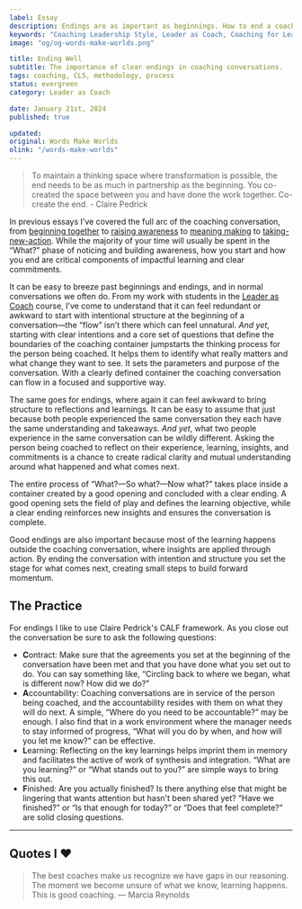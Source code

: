 ```yaml
---
label: Essay
description: Endings are as important as beginnings. How to end a coaching conversation well.
keywords: "Coaching Leadership Style, Leader as Coach, Coaching for Leaders, Manager as Coach"
image: "og/og-words-make-worlds.png"

title: Ending Well
subtitle: The importance of clear endings in coaching conversations.
tags: coaching, CLS, methodology, process
status: evergreen
category: Leader as Coach

date: January 21st, 2024
published: true

updated:
original: Words Make Worlds
olink: "/words-make-worlds"
---
```


> To maintain a thinking space where transformation is possible, the end needs to be as much in partnership as the beginning. You co-created the space between you and have done the work together. Co-create the end. - Claire Pedrick

In previous essays I’ve covered the full arc of the coaching conversation, from [beginning together](/writing/essays/beginning-together) to [raising awareness](/writing/essays/noticing-and-exploring) to [meaning making](/writing/essays/reflection-and-meaning-making) to [taking-new-action](/writing/essays/taking-action). While the majority of your time will usually be spent in the “What?” phase of noticing and building awareness, how you start and how you end are critical components of impactful learning and clear commitments.  

It can be easy to breeze past beginnings and endings, and in normal conversations we often do. From my work with students in the [Leader as Coach](/leader-as-coach/) course, I’ve come to understand that it can feel redundant or awkward to start with intentional structure at the beginning of a conversation&mdash;the “flow” isn’t there which can feel unnatural. _And yet_, starting with clear intentions and a core set of questions that define the boundaries of the coaching container jumpstarts the thinking process for the person being coached. It helps them to identify what really matters and what change they want to see. It sets the parameters and purpose of the conversation. With a clearly defined container the coaching conversation can flow in a focused and supportive way.

The same goes for endings, where again it can feel awkward to bring structure to reflections and learnings. It can be easy to assume that just because both people experienced the same conversation they each have the same understanding and takeaways. _And yet_, what two people experience in the same conversation can be wildly different. Asking the person being coached to reflect on their experience, learning, insights, and commitments is a chance to create radical clarity and mutual understanding around what happened and what comes next.

The entire process of “What?&mdash;So what?&mdash;Now what?” takes place inside a container created by a good opening and concluded with a clear ending. A good opening sets the field of play and defines the learning objective, while a clear ending reinforces new insights and ensures the conversation is complete.

Good endings are also important because most of the learning happens outside the coaching conversation, where insights are applied through action. By ending the conversation with intention and structure you set the stage for what comes next, creating small steps to build forward momentum.

## The Practice
For endings I like to use Claire Pedrick's CALF framework. As you close out the conversation be sure to ask the following questions:

- **C**ontract: Make sure that the agreements you set at the beginning of the conversation have been met and that you have done what you set out to do. You can say something like, “Circling back to where we began, what is different now? How did we do?”
- **A**ccountability: Coaching conversations are in service of the person being coached, and the accountability resides with them on what they will do next.  A simple, “Where do you need to be accountable?” may be enough. I also find that in a work environment where the manager needs to stay informed of progress, “What will you do by when, and how will you let me know?” can be effective.
- **L**earning: Reflecting on the key learnings helps imprint them in memory and facilitates the active of work of synthesis and integration. “What are you learning?” or “What stands out to you?” are simple ways to bring this out.
- **F**inished: Are you actually finished? Is there anything else that might be lingering that wants attention but hasn't been shared yet? “Have we finished?” or “Is that enough for today?” or “Does that feel complete?” are solid closing questions.

---

## Quotes I ❤️
> The best coaches make us recognize we have gaps in our reasoning. The moment we become unsure of what we know, learning happens. This is good coaching. &mdash; Marcia Reynolds
